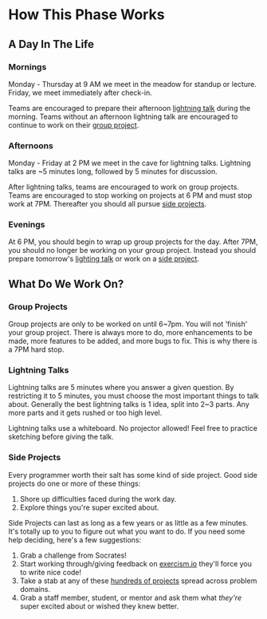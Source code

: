 # How This Phase Works

## A Day In The Life

### Mornings
Monday - Thursday at 9 AM we meet in the meadow for standup or lecture. Friday, we
meet immediately after check-in.

Teams are encouraged to prepare their afternoon [lightning
talk](#lightning-talks) during the morning. Teams without an afternoon lightning
talk are encouraged to continue to work on their [group project](#group-projects).

### Afternoons
Monday - Friday at 2 PM we meet in the cave for lightning talks. Lightning talks
are ~5 minutes long, followed by 5 minutes for discussion.

After lightning talks, teams are encouraged to work on group projects. Teams are
encouraged to stop working on projects at 6 PM and must stop work at 7PM. Thereafter
you should all pursue [side projects](#side-projects).

### Evenings
At 6 PM, you should begin to wrap up group projects for the day.  After 7PM, you
should no longer be working on your group project. Instead you should prepare
tomorrow's [lighting talk](#lightning-talks) or work on a [side project](#side-projects).

## What Do We Work On?

### Group Projects
Group projects are only to be worked on until 6~7pm. You will not 'finish' your
group project. There is always more to do, more enhancements to be made, more
features to be added, and more bugs to fix. This is why there is a 7PM hard
stop.

### Lightning Talks
Lightning talks are 5 minutes where you answer a given question. By restricting
it to 5 minutes, you must choose the most important things to talk about.
Generally the best lightning talks is 1 idea, split into 2~3 parts. Any more
parts and it gets rushed or too high level.

Lightning talks use a whiteboard. No projector allowed! Feel free to practice
sketching before giving the talk.

### Side Projects
Every programmer worth their salt has some kind of side project. Good side
projects do one or more of these things:

1. Shore up difficulties faced during the work day.
2. Explore things you're super excited about.

Side Projects can last as long as a few years or as little as a few minutes.
It's totally up to you to figure out what you want to do. If you need some help
deciding, here's a few suggestions:

1. Grab a challenge from Socrates!
2. Start working through/giving feedback on [exercism.io](http://exercism.io)
   they'll force you to write nice code!
3. Take a stab at any of these [hundreds of
   projects](https://github.com/thekarangoel/Projects) spread across problem
   domains.
4. Grab a staff member, student, or mentor and ask them what *they're* super
   excited about or wished they knew better.

